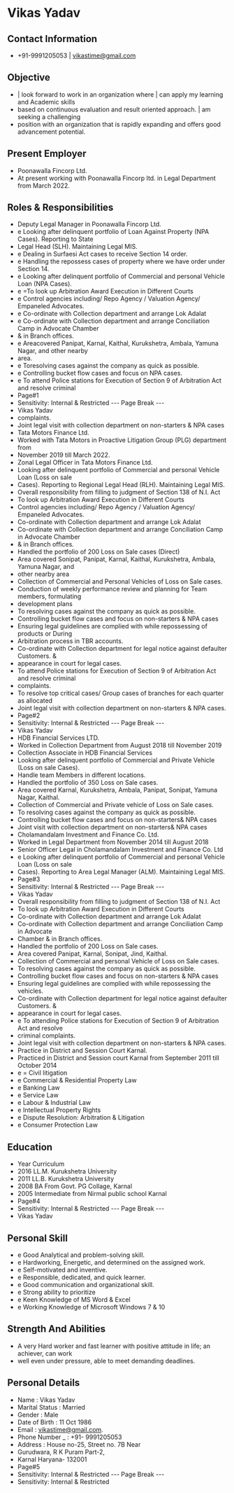 # Vikas Yadav

## Contact Information

* +91-9991205053 | vikastime@gmail.com


## Objective

* | look forward to work in an organization where | can apply my learning and Academic skills
* based on continuous evaluation and result oriented approach. | am seeking a challenging
* position with an organization that is rapidly expanding and offers good advancement potential.


## Present Employer

* Poonawalla Fincorp Ltd.
* At present working with Poonawalla Fincorp Itd. in Legal Department from March 2022.


## Roles & Responsibilities

* Deputy Legal Manager in Poonawalla Fincorp Ltd.
* e Looking after delinquent portfolio of Loan Against Property (NPA Cases). Reporting to State
* Legal Head (SLH). Maintaining Legal MIS.
* e Dealing in Surfaesi Act cases to receive Section 14 order.
* e Handling the repossess cases of property where we have order under Section 14.
* e Looking after delinquent portfolio of Commercial and personal Vehicle Loan (NPA Cases).
* e =To look up Arbitration Award Execution in Different Courts
* e Control agencies including/ Repo Agency / Valuation Agency/ Empaneled Advocates.
* e Co-ordinate with Collection department and arrange Lok Adalat
* e Co-ordinate with Collection department and arrange Conciliation Camp in Advocate Chamber
* & in Branch offices.
* e Areacovered Panipat, Karnal, Kaithal, Kurukshetra, Ambala, Yamuna Nagar, and other nearby
* area.
* e Toresolving cases against the company as quick as possible.
* e Controlling bucket flow cases and focus on NPA cases.
* e To attend Police stations for Execution of Section 9 of Arbitration Act and resolve criminal
* Page#1
* Sensitivity: Internal & Restricted
--- Page Break ---
* Vikas Yadav
* complaints.
* Joint legal visit with collection department on non-starters & NPA cases
* Tata Motors Finance Ltd.
* Worked with Tata Motors in Proactive Litigation Group (PLG) department from
* November 2019 till March 2022.
* Zonal Legal Officer in Tata Motors Finance Ltd.
* Looking after delinquent portfolio of Commercial and personal Vehicle Loan (Loss on sale
* Cases). Reporting to Regional Legal Head (RLH). Maintaining Legal MIS.
* Overall responsibility from filling to judgment of Section 138 of N.I. Act
* To look up Arbitration Award Execution in Different Courts
* Control agencies including/ Repo Agency / Valuation Agency/ Empaneled Advocates.
* Co-ordinate with Collection department and arrange Lok Adalat
* Co-ordinate with Collection department and arrange Conciliation Camp in Advocate Chamber
* & in Branch offices.
* Handled the portfolio of 200 Loss on Sale cases (Direct)
* Area covered Sonipat, Panipat, Karnal, Kaithal, Kurukshetra, Ambala, Yamuna Nagar, and
* other nearby area
* Collection of Commercial and Personal Vehicles of Loss on Sale cases.
* Conduction of weekly performance review and planning for Team members, formulating
* development plans
* To resolving cases against the company as quick as possible.
* Controlling bucket flow cases and focus on non-starters & NPA cases
* Ensuring legal guidelines are complied with while repossessing of products or During
* Arbitration process in TBR accounts.
* Co-ordinate with Collection department for legal notice against defaulter Customers. &
* appearance in court for legal cases.
* To attend Police stations for Execution of Section 9 of Arbitration Act and resolve criminal
* complaints.
* To resolve top critical cases/ Group cases of branches for each quarter as allocated
* Joint legal visit with collection department on non-starters & NPA cases.
* Page#2
* Sensitivity: Internal & Restricted
--- Page Break ---
* Vikas Yadav
* HDB Financial Services LTD.
* Worked in Collection Department from August 2018 till November 2019
* Collection Associate in HDB Financial Services
* Looking after delinquent portfolio of Commercial and Private Vehicle (Loss on sale Cases).
* Handle team Members in different locations.
* Handled the portfolio of 350 Loss on Sale cases.
* Area covered Karnal, Kurukshetra, Ambala, Panipat, Sonipat, Yamuna Nagar, Kaithal.
* Collection of Commercial and Private vehicle of Loss on Sale cases.
* To resolving cases against the company as quick as possible.
* Controlling bucket flow cases and focus on non-starters& NPA cases
* Joint visit with collection department on non-starters& NPA cases
* Cholamandalam Investment and Finance Co. Ltd.
* Worked in Legal Department from November 2014 till August 2018
* Senior Officer Legal in Cholamandalam Investment and Finance Co. Ltd
* e Looking after delinquent portfolio of Commercial and personal Vehicle Loan (Loss on sale
* Cases). Reporting to Area Legal Manager (ALM). Maintaining Legal MIS.
* Page#3
* Sensitivity: Internal & Restricted
--- Page Break ---
* Vikas Yadav
* Overall responsibility from filling to judgment of Section 138 of N.I. Act
* To look up Arbitration Award Execution in Different Courts
* Co-ordinate with Collection department and arrange Lok Adalat
* Co-ordinate with Collection department and arrange Conciliation Camp in Advocate
* Chamber & in Branch offices.
* Handled the portfolio of 200 Loss on Sale cases.
* Area covered Panipat, Karnal, Sonipat, Jind, Kaithal.
* Collection of Commercial and personal Vehicle of Loss on Sale cases.
* To resolving cases against the company as quick as possible.
* Controlling bucket flow cases and focus on non-starters & NPA cases
* Ensuring legal guidelines are complied with while repossessing the vehicles.
* Co-ordinate with Collection department for legal notice against defaulter Customers. &
* appearance in court for legal cases.
* e To attending Police stations for Execution of Section 9 of Arbitration Act and resolve
* criminal complaints.
* Joint legal visit with collection department on non-starters & NPA cases.
* Practice in District and Session Court Karnal.
* Practiced in District and Session court Karnal from September 2011 till October 2014
* e = Civil litigation
* e Commercial & Residential Property Law
* e Banking Law
* e Service Law
* e Labour & Industrial Law
* e Intellectual Property Rights
* e Dispute Resolution: Arbitration & Litigation
* e Consumer Protection Law


## Education

* Year Curriculum
* 2016 LL.M. Kurukshetra University
* 2011 LL.B. Kurukshetra University
* 2008 BA From Govt. PG Collage, Karnal
* 2005 Intermediate from Nirmal public school Karnal
* Page#4
* Sensitivity: Internal & Restricted
--- Page Break ---
* Vikas Yadav


## Personal Skill

* e Good Analytical and problem-solving skill.
* e Hardworking, Energetic, and determined on the assigned work.
* e Self-motivated and inventive.
* e Responsible, dedicated, and quick learner.
* e Good communication and organizational skill.
* e Strong ability to prioritize
* e Keen Knowledge of MS Word & Excel
* e Working Knowledge of Microsoft Windows 7 & 10


## Strength And Abilities

* A very Hard worker and fast learner with positive attitude in life; an achiever, can work
* well even under pressure, able to meet demanding deadlines.


## Personal Details

* Name : Vikas Yadav
* Marital Status : Married
* Gender : Male
* Date of Birth : 11 Oct 1986
* Email : vikastime@gmail.com.
* Phone Number _ : +91- 9991205053
* Address : House no-25, Street no. 7B Near
* Gurudwara, R K Puram Part-2,
* Karnal Haryana- 132001
* Page#5
* Sensitivity: Internal & Restricted
--- Page Break ---
* Sensitivity: Internal & Restricted

